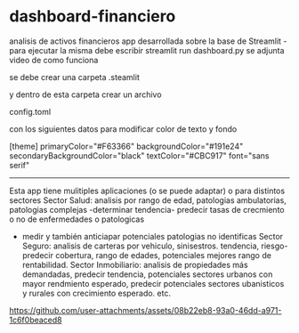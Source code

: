 # dashboard-financiero
analisis de activos financieros
app desarrollada sobre la base de Streamlit - 
para ejecutar la misma debe escribir streamlit run dashboard.py
se adjunta video de como funciona

se debe crear una carpeta 
.steamlit

y dentro de esta carpeta  crear  un archivo

config.toml

con  los siguientes datos para modificar color de texto y fondo

[theme]
primaryColor="#F63366"
backgroundColor="#191e24"
secondaryBackgroundColor="black"
textColor="#CBC917"
font="sans serif"

--------------------------------------------------------------------
Esta app tiene mulitiples aplicaciones (o se puede adaptar) o para distintos sectores
Sector Salud: analisis por rango de edad, patologias ambulatorias, patologias complejas 
-determinar tendencia- predecir tasas de crecmiento o no de enfermedades 
o patologicas 
- medir y también anticiapar potenciales patologias no identificas
Sector Seguro: analisis de carteras por vehiculo, sinisestros. tendencia, 
riesgo-predecir cobertura, rango de edades, potenciales mejores rango de rentabilidad. 
Sector Inmobiliario: analisis de propiedades más demandadas, predecir tendencia,
potenciales sectores urbanos con mayor rendmiento esperado, predecir
potenciales sectores ubanisticos y rurales con crecimiento esperado. etc.



https://github.com/user-attachments/assets/08b22eb8-93a0-46dd-a971-1c6f0beaced8






